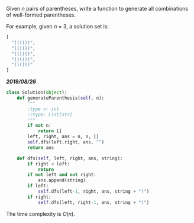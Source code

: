 Given *n* pairs of parentheses, write a function to generate all combinations of well-formed parentheses.

For example, given *n* = 3, a solution set is:

```python
[
  "((()))",
  "(()())",
  "(())()",
  "()(())",
  "()()()"
]
```

***2019/08/26***

```python
class Solution(object):
    def generateParenthesis(self, n):
        """
        :type n: int
        :rtype: List[str]
        """
        if not n:
            return []
        left, right, ans = n, n, []
        self.dfs(left,right, ans, "")
        return ans

    def dfs(self, left, right, ans, string):
        if right < left:
            return
        if not left and not right:
            ans.append(string)
        if left:
            self.dfs(left-1, right, ans, string + "(")
        if right:
            self.dfs(left, right-1, ans, string + ")")
```

The time complexity is $O(n)$.

